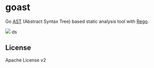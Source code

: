 # goast

Go [AST](https://pkg.go.dev/go/ast) (Abstract Syntax Tree) based static analysis tool with [Rego](https://www.openpolicyagent.org/docs/latest/policy-language/).

![](https://user-images.githubusercontent.com/605953/187052104-03525b0d-cb7c-44b9-b395-b7b3692a0cc2.png)
ds

## License

Apache License v2
